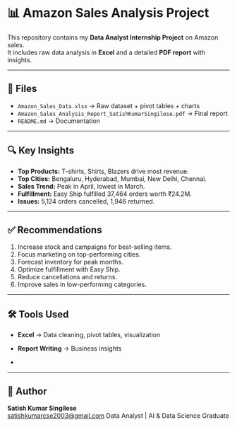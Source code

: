 # 📊 Amazon Sales Analysis Project

This repository contains my **Data Analyst Internship Project** on Amazon sales.  
It includes raw data analysis in **Excel** and a detailed **PDF report** with insights.

---

## 📂 Files
- `Amazon_Sales_Data.xlsx` → Raw dataset + pivot tables + charts
- `Amazon_Sales_Analysis_Report_SatishKumarSingilese.pdf` → Final report
- `README.md` → Documentation

---

## 🔍 Key Insights
- **Top Products:** T-shirts, Shirts, Blazers drive most revenue.
- **Top Cities:** Bengaluru, Hyderabad, Mumbai, New Delhi, Chennai.
- **Sales Trend:** Peak in April, lowest in March.
- **Fulfillment:** Easy Ship fulfilled 37,464 orders worth ₹24.2M.
- **Issues:** 5,124 orders cancelled, 1,946 returned.

---

## ✅ Recommendations
1. Increase stock and campaigns for best-selling items.  
2. Focus marketing on top-performing cities.  
3. Forecast inventory for peak months.  
4. Optimize fulfillment with Easy Ship.  
5. Reduce cancellations and returns.  
6. Improve sales in low-performing categories.  

---

## 🛠️ Tools Used
- **Excel** → Data cleaning, pivot tables, visualization   
- **Report Writing** → Business insights

-   

---

## 👤 Author
**Satish Kumar Singilese**  
satishkumarcse2003@gmail.com
Data Analyst | AI & Data Science Graduate  

